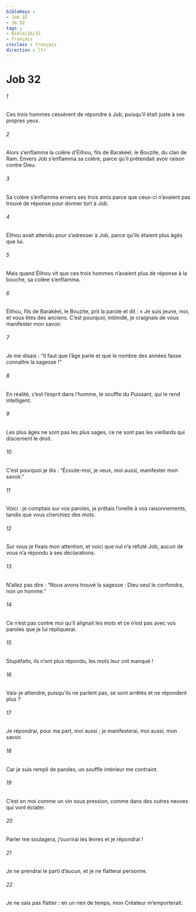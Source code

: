 ```yaml
---
bibleKeys : 
- Job 32
- Jb 32
tags : 
- Bible/Jb/32
- français
cssclass : français
direction : ltr
---
```


# Job 32

###### 1
Ces trois hommes cessèrent de répondre à Job, puisqu’il était juste à ses propres yeux.
###### 2
Alors s’enflamma la colère d’Élihou, fils de Barakéel, le Bouzite, du clan de Ram. Envers Job s’enflamma sa colère, parce qu’il prétendait avoir raison contre Dieu.
###### 3
Sa colère s’enflamma envers ses trois amis parce que ceux-ci n’avaient pas trouvé de réponse pour donner tort à Job.
###### 4
Élihou avait attendu pour s’adresser à Job, parce qu’ils étaient plus âgés que lui.
###### 5
Mais quand Élihou vit que ces trois hommes n’avaient plus de réponse à la bouche, sa colère s’enflamma.
###### 6
Élihou, fils de Barakéel, le Bouzite, prit la parole et dit :
« Je suis jeune, moi,
et vous êtes des anciens.
C’est pourquoi, intimidé,
je craignais de vous manifester mon savoir.
###### 7
Je me disais : “Il faut que l’âge parle
et que le nombre des années fasse connaître la sagesse !”
###### 8
En réalité, c’est l’esprit dans l’homme,
le souffle du Puissant, qui le rend intelligent.
###### 9
Les plus âgés ne sont pas les plus sages,
ce ne sont pas les vieillards qui discernent le droit.
###### 10
C’est pourquoi je dis : “Écoute-moi,
je veux, moi aussi, manifester mon savoir.”
###### 11
Voici : je comptais sur vos paroles,
je prêtais l’oreille à vos raisonnements,
tandis que vous cherchiez des mots.
###### 12
Sur vous je fixais mon attention,
et voici que nul n’a réfuté Job,
aucun de vous n’a répondu à ses déclarations.
###### 13
N’allez pas dire : “Nous avons trouvé la sagesse :
Dieu seul le confondra, non un homme.”
###### 14
Ce n’est pas contre moi qu’il alignait les mots
et ce n’est pas avec vos paroles que je lui répliquerai.
###### 15
Stupéfaits, ils n’ont plus répondu,
les mots leur ont manqué !
###### 16
Vais-je attendre, puisqu’ils ne parlent pas,
se sont arrêtés et ne répondent plus ?
###### 17
Je répondrai, pour ma part, moi aussi ;
je manifesterai, moi aussi, mon savoir.
###### 18
Car je suis rempli de paroles,
un souffle intérieur me contraint.
###### 19
C’est en moi comme un vin sous pression,
comme dans des outres neuves qui vont éclater.
###### 20
Parler me soulagera,
j’ouvrirai les lèvres et je répondrai !
###### 21
Je ne prendrai le parti d’aucun,
et je ne flatterai personne.
###### 22
Je ne sais pas flatter :
en un rien de temps, mon Créateur m’emporterait.
